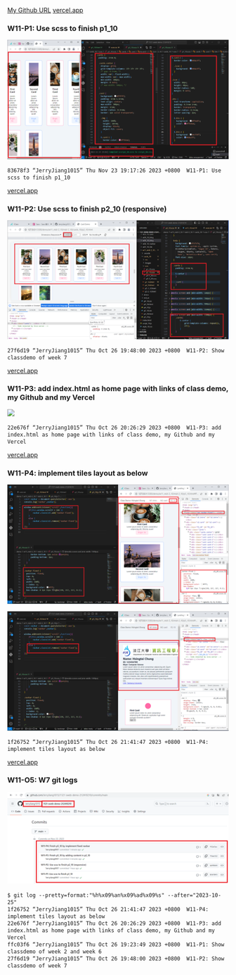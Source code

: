 [My Github URL](https://github.com/JerryJiang1015/1121-sweb-demo-212410210.git)
[vercel.app](https://1121-sweb-demo-212410210.vercel.app/)

### W11-P1: Use scss to finish p1_10

![](W11-p1.png)

```
83678f3 “JerryJiang1015” Thu Nov 23 19:17:26 2023 +0800  W11-P1: Use scss to finish p1_10
```

[vercel.app](https://1121-sweb-demo-212410210.vercel.app/)

### W11-P2: Use scss to finish p2_10 (responsive)

![](W11-p2.png)

```
27f6d19 “JerryJiang1015” Thu Oct 26 19:48:00 2023 +0800  W11-P2: Show classdemo of week 7
```

[vercel.app](https://1121-sweb-demo-212410210.vercel.app/)

### W11-P3: add index.html as home page with links of class demo, my Github and my Vercel

![](W11-p3.png)

```
22e676f “JerryJiang1015” Thu Oct 26 20:26:29 2023 +0800  W11-P3: add index.html as home page with links of class demo, my Github and my Vercel
```

[vercel.app](https://1121-sweb-demo-212410210.vercel.app/)

### W11-P4: implement tiles layout as below

![](W11-p4-1.png)

![](W11-p4-2.png)

```
1f26752 “JerryJiang1015” Thu Oct 26 21:41:47 2023 +0800  W11-P4: implement tiles layout as below
```

[vercel.app](https://1121-sweb-demo-212410210.vercel.app/)

### W11-O5: W7 git logs

![](W11-p5.png)

```
$ git log --pretty=format:"%h%x09%an%x09%ad%x09%s" --after="2023-10-25"
1f26752 “JerryJiang1015” Thu Oct 26 21:41:47 2023 +0800  W11-P4: implement tiles layout as below
22e676f “JerryJiang1015” Thu Oct 26 20:26:29 2023 +0800  W11-P3: add index.html as home page with links of class demo, my Github and my Vercel
ffc03f6 “JerryJiang1015” Thu Oct 26 19:23:49 2023 +0800  W11-P1: Show classdemo of week 2 and week 6
27f6d19 “JerryJiang1015” Thu Oct 26 19:48:00 2023 +0800  W11-P2: Show classdemo of week 7
```
